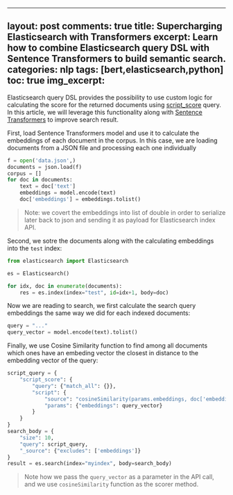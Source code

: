 
---
layout: post
comments: true
title: Supercharging Elasticsearch with Transformers
excerpt: Learn how to combine Elasticsearch query DSL with Sentence Transformers to build semantic search.
categories: nlp
tags: [bert,elasticsearch,python]
toc: true
img_excerpt:
---

Elasticsearch query DSL provides the possibility to use custom logic for calculating the score for the returned documents using [script_score](https://www.elastic.co/guide/en/elasticsearch/reference/current/query-dsl-script-score-query.html) query. In this article, we will leverage this functionality along with [Sentence Transformers](https://huggingface.co/sentence-transformers/bert-base-nli-mean-tokens#usage-sentence-transformers) to improve search result.

First, load Sentence Transformers model and use it to calculate the embeddings of each document in the corpus. In this case, we are loading documents from a JSON file and processing each one individually
```python
f = open('data.json',)
documents = json.load(f)
corpus = []
for doc in documents:
    text = doc['text']
    embeddings = model.encode(text)
    doc['embeddings'] = embeddings.tolist()
```
> Note: we covert the embeddings into list of double in order to serialize later back to json and sending it as payload for Elasticsearch index API.

Second, we sotre the documents along with the calculating embeddings into the `test` index:
```python
from elasticsearch import Elasticsearch

es = Elasticsearch()

for idx, doc in enumerate(documents):
    res = es.index(index="test", id=idx+1, body=doc)
```

Now we are reading to search, we first calculate the search query embeddings the same way we did for each indexed documents:
```python
query = "..."
query_vector = model.encode(text).tolist()
```

Finally, we use Cosine Similarity function to find among all documents which ones have an embeding vector the closest in distance to the embedding vector of the query:
```python
script_query = {
    "script_score": {
        "query": {"match_all": {}},
        "script": {
            "source": "cosineSimilarity(params.embeddings, doc['embeddings']) + 1.0",
            "params": {"embeddings": query_vector}
        }
    }
}
search_body = {
    "size": 10,
    "query": script_query,
    "_source": {"excludes": ['embeddings']}
}
result = es.search(index="myindex", body=search_body)
```
> Note how we pass the `query_vector` as a parameter in the API call, and we use `cosineSimilarity` function as the scorer method.
